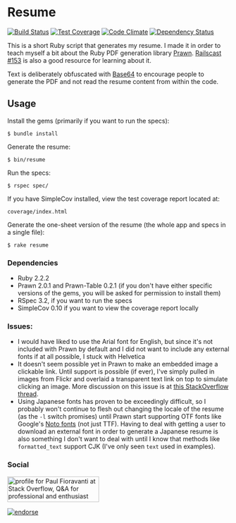 # Resume

[![Build Status](https://travis-ci.org/paulfioravanti/resume.png?branch=master)](https://travis-ci.org/paulfioravanti/resume) [![Test Coverage](https://codeclimate.com/github/paulfioravanti/resume/badges/coverage.svg)](https://codeclimate.com/github/paulfioravanti/resume) [![Code Climate](https://codeclimate.com/github/paulfioravanti/resume.png)](https://codeclimate.com/github/paulfioravanti/resume) [![Dependency Status](https://gemnasium.com/paulfioravanti/resume.png)](https://gemnasium.com/paulfioravanti/resume)

This is a short Ruby script that generates my resume.  I made it in order to teach myself a bit about the Ruby PDF generation library [Prawn](https://github.com/prawnpdf/prawn).  [Railscast #153](http://railscasts.com/episodes/153-pdfs-with-prawn-revised) is also a good resource for learning about it.

Text is deliberately obfuscated with [Base64](http://ruby-doc.org/stdlib-2.0/libdoc/base64/rdoc/Base64.html) to encourage people to generate the PDF and not read the resume content from within the code.

## Usage

Install the gems (primarily if you want to run the specs):

    $ bundle install

Generate the resume:

    $ bin/resume

Run the specs:

    $ rspec spec/

If you have SimpleCov installed, view the test coverage report located at:

    coverage/index.html

Generate the one-sheet version of the resume (the whole app and specs in a single file):

    $ rake resume

### Dependencies

- Ruby 2.2.2
- Prawn 2.0.1 and Prawn-Table 0.2.1 (if you don't have either specific versions of the gems, you will be asked for permission to install them)
- RSpec 3.2, if you want to run the specs
- SimpleCov 0.10 if you want to view the coverage report locally

### Issues:

- I would have liked to use the Arial font for English, but since it's not included with Prawn by default and I did not want to include any external fonts if at all possible, I stuck with Helvetica
- It doesn't seem possible yet in Prawn to make an embedded image a clickable link.  Until support is possible (if ever), I've simply pulled in images from Flickr and overlaid a transparent text link on top to simulate clicking an image.  More discussion on this issue is at [this StackOverflow thread](http://stackoverflow.com/q/8289031/567863).
- Using Japanese fonts has proven to be exceedingly difficult, so I probably won't continue to flesh out changing the locale of the resume (as the `-l` switch promises) until Prawn start supporting OTF fonts like Google's [Noto fonts](http://www.google.com/get/noto/#/family/noto-sans-jpan) (not just TTF). Having to deal with getting a user to download an external font in order to generate a Japanese resume is also something I don't want to deal with until I know that methods like `formatted_text` support CJK (I've only seen `text` used in examples).

### Social

<a href="http://stackoverflow.com/users/567863/paul-fioravanti">
  <img src="http://stackoverflow.com/users/flair/567863.png" width="208" height="58" alt="profile for Paul Fioravanti at Stack Overflow, Q&amp;A for professional and enthusiast programmers" title="profile for Paul Fioravanti at Stack Overflow, Q&amp;A for professional and enthusiast programmers">
</a>

[![endorse](http://api.coderwall.com/pfioravanti/endorsecount.png)](http://coderwall.com/pfioravanti)
